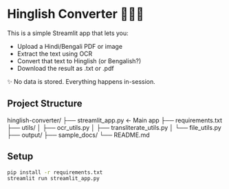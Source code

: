 # Hinglish Converter 💬🇮🇳

This is a simple Streamlit app that lets you:
- Upload a Hindi/Bengali PDF or image
- Extract the text using OCR
- Convert that text to Hinglish (or Bengalish?)
- Download the result as .txt or .pdf

✨ No data is stored. Everything happens in-session.

## Project Structure
hinglish-converter/
├── streamlit_app.py          ← Main app
├── requirements.txt
├── utils/
│   ├── ocr_utils.py
│   ├── transliterate_utils.py
│   └── file_utils.py
├── output/
├── sample_docs/
└── README.md

## Setup

```bash
pip install -r requirements.txt
streamlit run streamlit_app.py